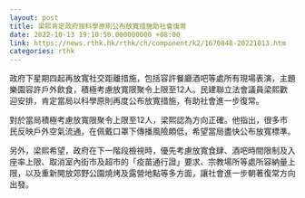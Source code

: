 ```yaml
---
layout: post
title: 梁熙肯定政府按科學原則公布放寬措施助社會復常
date: 2022-10-13 19:10:50.000000000 +08:00
link: https://news.rthk.hk/rthk/ch/component/k2/1670848-20221013.htm
categories: rthk
---
```


政府下星期四起再放寬社交距離措施，包括容許餐廳酒吧等處所有現場表演，主題樂園容許戶外飲食，積極考慮放寬限聚令上限至12人。民建聯立法會議員梁熙歡迎安排，肯定當局以科學原則再度公布放寬措施，有助社會進一步復常。

對於當局積極考慮放寬限聚令上限至12人，梁熙認為方向正確。他指出，很多市民反映戶外空氣流通，在佩戴口罩下傳播風險頗低，希望當局盡快公布放寬標準。

另外，梁熙希望，政府在下一階段檢視時，優先考慮放寬食肆、酒吧時間限制及入座率上限、取消室內街市及超市的「疫苗通行證」要求、宗教場所等處所容納量上限，以及重新開放郊野公園燒烤及露營地點等多方面，讓社會進一步朝著復常方向出發。
